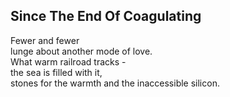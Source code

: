 Since The End Of Coagulating
----------------------------
Fewer and fewer  
lunge about another mode of love.  
What warm railroad tracks -  
the sea is filled with it,  
stones for the warmth and the inaccessible silicon.  
